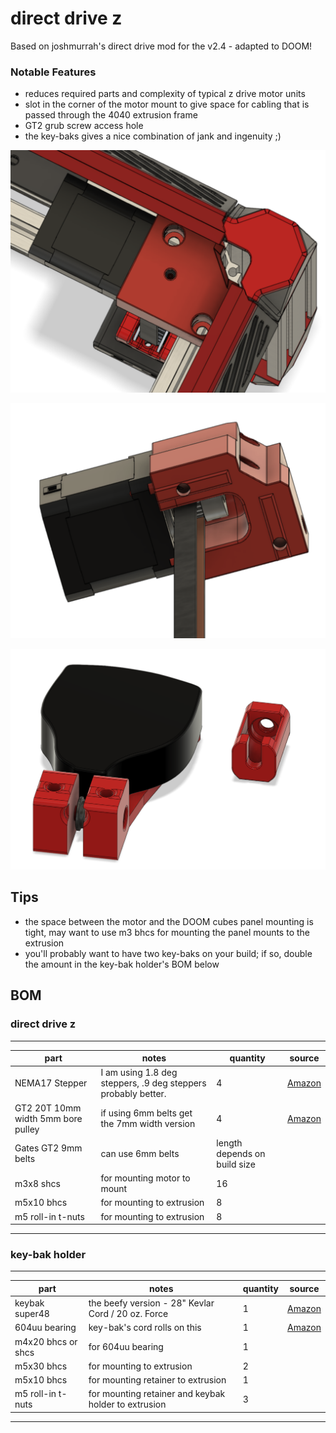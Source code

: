 # direct drive z

Based on joshmurrah's direct drive mod for the v2.4 - adapted to DOOM! 


### Notable Features

- reduces required parts and complexity of typical z drive motor units
- slot in the corner of the motor mount to give space for cabling that is passed through the 4040 extrusion frame
- GT2 grub screw access hole
- the key-baks gives a nice combination of jank and ingenuity ;)


![top view](Images/ddz-on-printer-cad.png)
 
![bottom view](Images/ddz-bottom.png)

![](Images/keybak-cad.png)


## Tips

- the space between the motor and the DOOM cubes panel mounting is tight, may want to use m3 bhcs for mounting the panel
mounts to the extrusion
- you'll probably want to have two key-baks on your build; if so, double the amount in the key-bak holder's BOM below

 
## BOM

### direct drive z

---
| part |  notes | quantity | source |
| --- | --- | --- | --- |
| NEMA17 Stepper  | I am using 1.8 deg steppers, .9 deg steppers probably better. | 4 | [Amazon](https://www.amazon.com/STEPPERONLINE-Stepper-Bipolar-Connector-compatible/dp/B00PNEQKC0)|
| GT2 20T 10mm width 5mm bore pulley | if using 6mm belts get the 7mm width version | 4 | [Amazon](https://www.amazon.com/WINSINN-Aluminum-Synchronous-Timing-Printer/dp/B07BT6N12L)  |
| Gates GT2 9mm belts | can use 6mm belts | length depends on build size |  |
| m3x8 shcs  | for mounting motor to mount | 16 |  |
| m5x10 bhcs | for mounting to extrusion | 8 |  |
| m5 roll-in t-nuts | for mounting to extrusion | 8 |  |
---


### key-bak holder


---
| part |  notes | quantity | source |
| --- | --- | --- | --- |
| keybak super48 | the beefy version - 28" Kevlar Cord / 20 oz. Force | 1 | [Amazon](https://www.amazon.com/gp/product/B01CQLJ8I0) |
| 604uu bearing  | key-bak's cord rolls on this | 1 | [Amazon](https://www.amazon.com/HUABAN-4x13x4mm-U-Shaped-Extruder-Bearings/dp/B076D67T6V) |
| m4x20 bhcs or shcs  | for 604uu bearing | 1 |  |
| m5x30 bhcs | for mounting to extrusion | 2 |  |
| m5x10 bhcs | for mounting retainer to extrusion | 1 |  |
| m5 roll-in t-nuts | for mounting retainer and keybak holder to extrusion | 3  |  |
---

